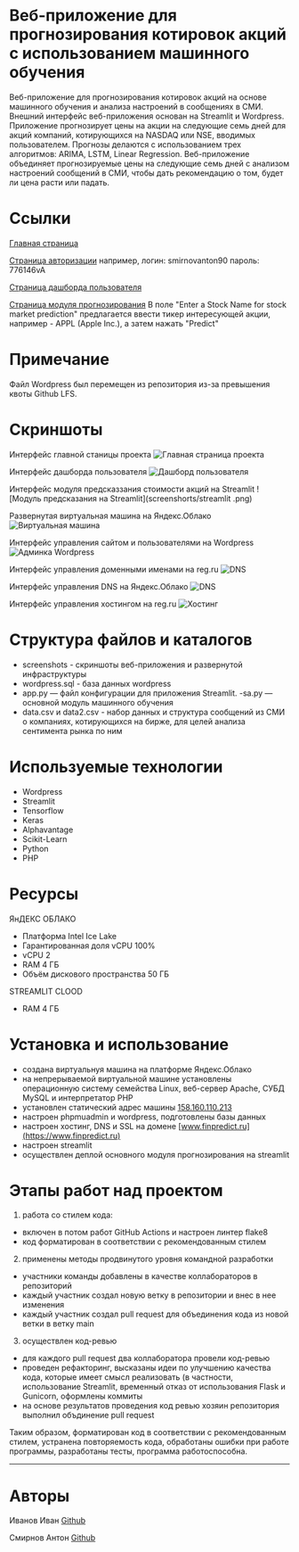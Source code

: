 # Веб-приложение для прогнозирования котировок акций с использованием машинного обучения
Веб-приложение для прогнозирования котировок акций на основе машинного обучения и анализа настроений в сообщениях в СМИ.
Внешний интерфейс веб-приложения основан на Streamlit и Wordpress. 
Приложение прогнозирует цены на акции на следующие семь дней для акций компаний, котирующихся на NASDAQ или NSE, вводимых пользователем. 
Прогнозы делаются с использованием трех алгоритмов: ARIMA, LSTM, Linear Regression. 
Веб-приложение объединяет прогнозируемые цены на следующие семь дней с анализом настроений сообщений в СМИ, чтобы дать рекомендацию о том, будет ли цена расти или падать.

# Ссылки

[Главная страница](finpredict.ru)

[Страница авторизации](http://158.160.110.213/login/)
например,
логин: smirnovanton90
пароль: 776146vA

[Страница дашборда пользователя](http://158.160.110.213/dashboard/smirnovanton90/)

[Страница модуля прогнозирования](https://vin-57-equity-market-prediction-app-f4fs3v.streamlit.app/)
В поле "Enter a Stock Name for stock market prediction" предлагается ввести тикер интересующей акции, например - APPL (Apple Inc.), а затем нажать "Predict"


# Примечание
Файл Wordpress был перемещен из репозитория из-за превышения квоты Github LFS. 

# Скриншоты
Интерфейс главной станицы проекта
![Главная страница проекта](screenshorts/main.png)

Интерфейс дашборда пользователя
![Дашборд пользователя](screenshorts/dashboard.png)

Интерфейс модуля предсказзания стоимости акций на Streamlit
![Модуль предсказания на Streamlit](screenshorts/streamlit .png)

Развернутая виртуальная машина на Яндекс.Облако
![Виртуальная машина](screenshorts/virtual_machine.png)

Интерфейс управления сайтом и пользователями на Wordpress
![Админка Wordpress](screenshorts/wordpress.png)

Интерфейс управления доменными именами на reg.ru
![DNS](screenshorts/domain.png)

Интерфейс управления DNS на Яндекс.Облако
![DNS](screenshorts/dns.png)

Интерфейс управления хостингом на reg.ru
![Хостинг](screenshorts/hosting.png)


# Структура файлов и каталогов
- screenshots - cкриншоты веб-приложения и развернутой инфраструктуры
- wordpress.sql - база данных wordpress
- app.py — файл конфигурации для приложения Streamlit.
-sa.py — основной модуль машинного обучения
- data.csv и data2.csv - набор данных и структура сообщений из СМИ о компаниях, котирующихся на бирже, для целей анализа сентимента рынка по ним

# Используемые технологии
- Wordpress
- Streamlit
- Tensorflow
- Keras
- Alphavantage
- Scikit-Learn
- Python
- PHP

#  Ресурсы
ЯнДЕКС ОБЛАКО
- Платформа Intel Ice Lake
- Гарантированная доля vCPU 100%
- vCPU 2
- RAM 4 ГБ
- Объём дискового пространства 50 ГБ

STREAMLIT CLOOD
- RAM 4 ГБ



# Установка и использование
- создана виртуальнуя машина на платформе Яндекс.Облако
- на непрерываемой виртуальной машине установлены операционную систему семейства Linux, веб-сервер Apache, СУБД MySQL и интерпретатор PHP
- установлен статический адрес машины [158.160.110.213](http://158.160.110.213/)
- настроен phpmuadmin и wordpress, подготовлены базы данных 
- настроен хостинг, DNS и SSL на домене [www.finpredict.ru](https://www.finpredict.ru)
- настроен streamlit
- осуществлен деплой основного модуля прогнозирования на streamlit


# Этапы работ над проектом
1) работа со стилем кода:
- включен в потом работ GitHub Actions и настроен линтер flake8
- код форматирован в соответствии с рекомендованным стилем

2) применены методы продвинутого уровня командной разработки
- участники команды добавлены в качестве коллабораторов в репозиторий
- каждый участник создал новую ветку в репозитории и внес в нее изменения
- каждый участник создал pull request для объединения кода из новой ветки в ветку main

3) осуществлен код-ревью 
- для каждого pull request два коллаборатора провели код-ревью
- проведен рефакторинг, высказаны идеи по улучшению качества кода, которые имеет смысл реализовать (в частности, использование Streamlit, временный отказ от использования Flask и Gunicorn, оформлены коммиты
- на основе результатов проведения код ревью хозяин репозитория выполнил объдинение pull request

Таким образом, форматирован код в соответствии с рекомендованным стилем, устранена повторяемость кода, 
обработаны ошибки при работе программы, разработаны тесты, программа работоспособна.


* * *

# Авторы
Иванов Иван
[Github](https://github.com/vin-57)

Смирнов Антон
[Github](https://github.com/smirnovanton90)
